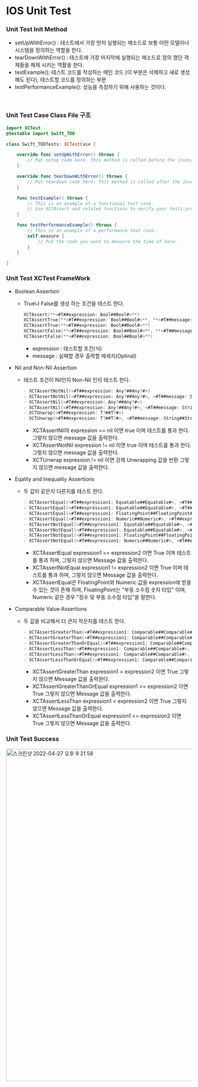 
<H1>IOS Unit Test</H1>

<h3>Unit Test Init Method</h3>

  - setUpWithError() : 테스트에서 가장 먼저 실행되는 메소드로 보통 어떤 모델이나 시스템을 정의하는 역할을 한다.
  - tearDownWithError() : 테스트에 가장 마지막에 실행되는 메소드로 정의 했던 객체들을 해체 시키는 역활을 한다.
  - testExample(): 테스트 코드를 작성하는 메인 코드 (이 부분은 삭제하고 새로 생성 해도 된다), 테스트할 코드를 정의하는 부분
  - testPerformanceExample(): 성능을 측정하기 위해 사용하는 것이다.
<br>

<h3>Unit Test Case Class File 구조</h3>

```swift
import XCTest
@testable import Swift_TDD

class Swift_TDDTests: XCTestCase {

    override func setUpWithError() throws {
        // Put setup code here. This method is called before the invocation of each test method in the class.
    }

    override func tearDownWithError() throws {
        // Put teardown code here. This method is called after the invocation of each test method in the class.
    }

    func testExample() throws {
        // This is an example of a functional test case.
        // Use XCTAssert and related functions to verify your tests produce the correct results.
    }

    func testPerformanceExample() throws {
        // This is an example of a performance test case.
        self.measure {
            // Put the code you want to measure the time of here.
        }
    }

}
```

<h3>Unit Test XCTest FrameWork</h3>

- Boolean Assertion

  - True나 False를 생성 하는 조건을 테스트 한다.

    ```swift
    XCTAssert(**<#T##expression: Bool##Bool#>**)
    XCTAssertTrue(**<#T##expression: Bool##Bool#>**, **<#T##message: String##String#>**)
    XCTAssertTrue(**<#T##expression: Bool##Bool#>**)
    XCTAssertFalse(**<#T##expression: Bool##Bool#>**, **<#T##message: String##String#>**)
    XCTAssertFalse(**<#T##expression: Bool##Bool#>**)
    ```

    - expression : 테스트할 조건(식) 
    - message : 실패할 경우 출력할 메세지(Optinal)

- Nil and Non-Nil Assertion

  - 테스트 조건이 Nil인지 Non-Nil 인지 테스트 한다.

    ```swift
    - XCTAssertNotNil(<#T##expression: Any?##Any?#>)
    - XCTAssertNotNil(<#T##expression: Any?##Any?#>, <#T##message: String##String#>)
    - XCTAssertNil(<#T##expression: Any?##Any?#>)
    - XCTAssertNil(<#T##expression: Any?##Any?#>, <#T##message: String##String#>)
    - XCTUnwrap(<#T##expression: T?##T?#>)
    - XCTUnwrap(<#T##expression: T?##T?#>, <#T##message: String##String#>)
    ```

    - XCTAssertNil의 expression == nil 이면 true 이며 테스트를 통과 한다. 그렇지 않으면 message 값을 출력한다.
    - XCTAssertNotNil expression != nil 이면 true 이며 테스트를 통과 한다. 그렇지 않으면 message 값을 출력한다.
    - XCTUnwrap expression != nil 이면 강제 Unwrapping 값을 반환 그렇지 않으면 message 값을 출력한다.

- Eqality and Inequality Assertions

  - 두 값이 같은지 다른지를 테스트 한다.

    ```swift
    - XCTAssertEqual(<#T##expression1: Equatable##Equatable#>, <#T##expression2: Equatable##Equatable#>)
    - XCTAssertEqual(<#T##expression1: Equatable##Equatable#>, <#T##expression2: Equatable##Equatable#>, <#T##message: String##String#>)
    - XCTAssertEqual(<#T##expression1: FloatingPoint##FloatingPoint#>, <#T##expression2: FloatingPoint##FloatingPoint#>, accuracy: <#T##FloatingPoint#>)
    - XCTAssertEqual(<#T##expression1: Numeric##Numeric#>, <#T##expression2: Numeric##Numeric#>, accuracy: <#T##Numeric#>)
    - XCTAssertNotEqual(<#T##expression1: Equatable##Equatable#>, <#T##expression2: Equatable##Equatable#>)
    - XCTAssertNotEqual(<#T##expression1: Equatable##Equatable#>, <#T##expression2: Equatable##Equatable#>, <#T##message: String##String#>)
    - XCTAssertNotEqual(<#T##expression1: FloatingPoint##FloatingPoint#>, <#T##expression2: FloatingPoint##FloatingPoint#>, accuracy: <#T##FloatingPoint#>)
    - XCTAssertNotEqual(<#T##expression1: Numeric##Numeric#>, <#T##expression2: Numeric##Numeric#>, accuracy: <#T##Numeric#>)
    ```

    - XCTAssertEqual expression1 == expression2 이면 True 이며 테스트를 통과 하며, 그렇지 않으면 Message 값을 출력한다.
    - XCTAssertNotEqual expression1 != expression2 이면 True 이며 테스트를 통과 하며, 그렇지 않으면 Message 값을 출력한다.
    - XCTAssertEqual은 FloatingPoint와 Numeric 값을 expression에 받을수 있는 것이 존재 하며, FloatingPoint는 "부동 소수점 숫자 타입" 이며, Numeric 같은 경우 "정수 및 부동 소수점 타입"을 말한다. 




- Comparable Value Assertions

  - 두 값을 비교해서 더 큰지 작은지를 테스트 한다.

    ```swift
    - XCTAssertGreaterThan(<#T##expression1: Comparable##Comparable#>, <#T##expression2: Comparable##Comparable#>)
    - XCTAssertGreaterThan(<#T##expression1: Comparable##Comparable#>, <#T##expression2: Comparable##Comparable#>, <#T##message: String##String#>)
    - XCTAssertGreaterThanOrEqual(<#T##expression1: Comparable##Comparable#>, <#T##expression2: Comparable##Comparable#>)
    - XCTAssertLessThan(<#T##expression1: Comparable##Comparable#>, <#T##expression2: Comparable##Comparable#>)
    - XCTAssertLessThan(<#T##expression1: Comparable##Comparable#>, <#T##expression2: Comparable##Comparable#>, <#T##message: String##String#>)
    - XCTAssertLessThanOrEqual(<#T##expression1: Comparable##Comparable#>, <#T##expression2: Comparable##Comparable#>)
    ```

    - XCTAssertGreaterThan expression1 > expression2 이면 True 그렇지 않으면 Message 값을 출력한다.
    - XCTAssertGreaterThanOrEqual expression1 >= expression2 이면 True 그렇지 않으면 Message 값을 출력한다.
    - XCTAssertLessThan expression1 < expression2 이면 True 그렇지 않으면 Message 값을 출력한다.
    - XCTAssertLessThanOrEqual expression1 <= expression2 이면 True 그렇지 않으면 Message 값을 출력한다.

  

<h3>Unit Test Success</h3>

 <img width="901" alt="스크린샷 2022-04-27 오후 9 21 58" src="https://user-images.githubusercontent.com/23008224/165517182-83a999be-c280-4093-9f47-4c34a04f6572.png">


